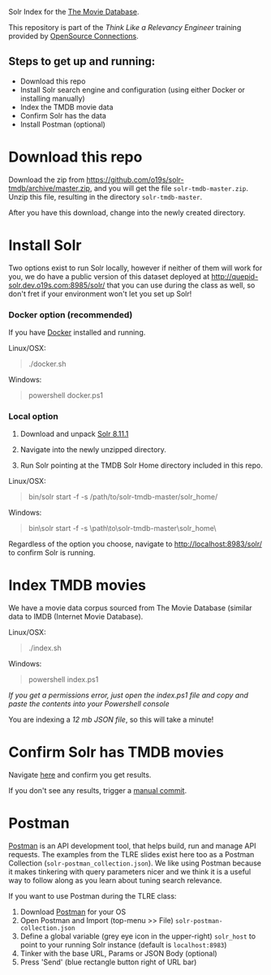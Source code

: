 Solr Index for the [The Movie Database](http://themoviedb.com).

This repository is part of the _Think Like a Relevancy Engineer_ training provided by [OpenSource Connections](https://opensourceconnections.com/events/training/).

## Steps to get up and running:
- Download this repo
- Install Solr search engine and configuration (using either Docker or installing manually)
- Index the TMDB movie data
- Confirm Solr has the data
- Install Postman (optional)

# Download this repo

Download the zip from https://github.com/o19s/solr-tmdb/archive/master.zip, and
you will get the file `solr-tmdb-master.zip`.  Unzip this file, resulting in the
directory `solr-tmdb-master`.


After you have this download, change into the newly created directory.

# Install Solr

Two options exist to run Solr locally, however if neither of them will work for you, we do
have a public version of this dataset deployed at http://quepid-solr.dev.o19s.com:8985/solr/ that
you can use during the class as well, so don't fret if your environment won't let you set up Solr!

### Docker option (recommended)

If you have [Docker](https://www.docker.com/products/docker-desktop) installed and running.

Linux/OSX:
> ./docker.sh

Windows:
> powershell docker.ps1


### Local option

1. Download and unpack [Solr 8.11.1](https://archive.apache.org/dist/lucene/solr/8.11.1/solr-8.11.1.tgz)

2. Navigate into the newly unzipped directory.

3. Run Solr pointing at the TMDB Solr Home directory included in this repo.

Linux/OSX:
>bin/solr start -f -s /path/to/solr-tmdb-master/solr_home/

Windows:
>bin\solr start -f -s \path\to\solr-tmdb-master\solr_home\


Regardless of the option you choose, navigate to [http://localhost:8983/solr/](http://localhost:8983/solr/) to confirm Solr is running.

# Index TMDB movies
We have a movie data corpus sourced from The Movie Database (similar data to IMDB (Internet Movie Database).

Linux/OSX:
> ./index.sh

Windows:
> powershell index.ps1

_If you get a permissions error, just open the index.ps1 file and copy and paste the contents into your Powershell console_

You are indexing a *12 mb JSON file*, so this will take a minute!

# Confirm Solr has TMDB movies

Navigate [here](http://localhost:8983/solr/tmdb/select?q=title:lego) and confirm you get results.

If you don't see any results, trigger a [manual commit](http://localhost:8983/solr/tmdb/update?commit=true).


# Postman

[Postman](https://www.postman.com/) is an API development tool, that helps build, run and manage API requests. The examples from the TLRE slides exist here too as a Postman Collection (`solr-postman_collection.json`). We like using Postman because it makes tinkering with query parameters nicer and we think it is a useful way to follow along as you learn about tuning search relevance.

If you want to use Postman during the TLRE class:

1. Download [Postman](https://www.postman.com/downloads/) for your OS
2. Open Postman and Import (top-menu >> File) `solr-postman-collection.json`
3. Define a global variable (grey eye icon in the upper-right) `solr_host` to point to your running Solr instance (default is `localhost:8983`)
4. Tinker with the base URL, Params or JSON Body (optional)
5. Press 'Send' (blue rectangle button right of URL bar)
